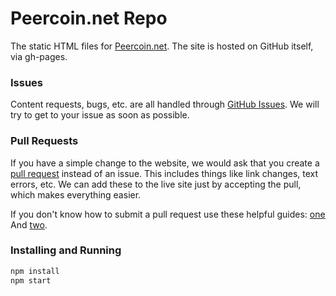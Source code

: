 Peercoin.net Repo
============

The static HTML files for [Peercoin.net](https://peercoin.net).
The site is hosted on GitHub itself, via gh-pages.

### Issues
Content requests, bugs, etc. are all handled through [GitHub Issues](https://github.com/peercoin/peercoin.net/issues). We will try to get to your issue as soon as possible.

### Pull Requests
If you have a simple change to the website, we would ask that you create a [pull request](https://github.com/peercoin/peercoin.net/pulls) instead of an issue. This includes things like link changes, text errors, etc. We can add these to the live site just by accepting the pull, which makes everything easier.

If you don't know how to submit a pull request use these helpful guides: 
[one](https://help.github.com/articles/using-pull-requests) 
And 
[two](https://gun.io/blog/how-to-github-fork-branch-and-pull-request/).

### Installing and Running
```sh
npm install
npm start
```
